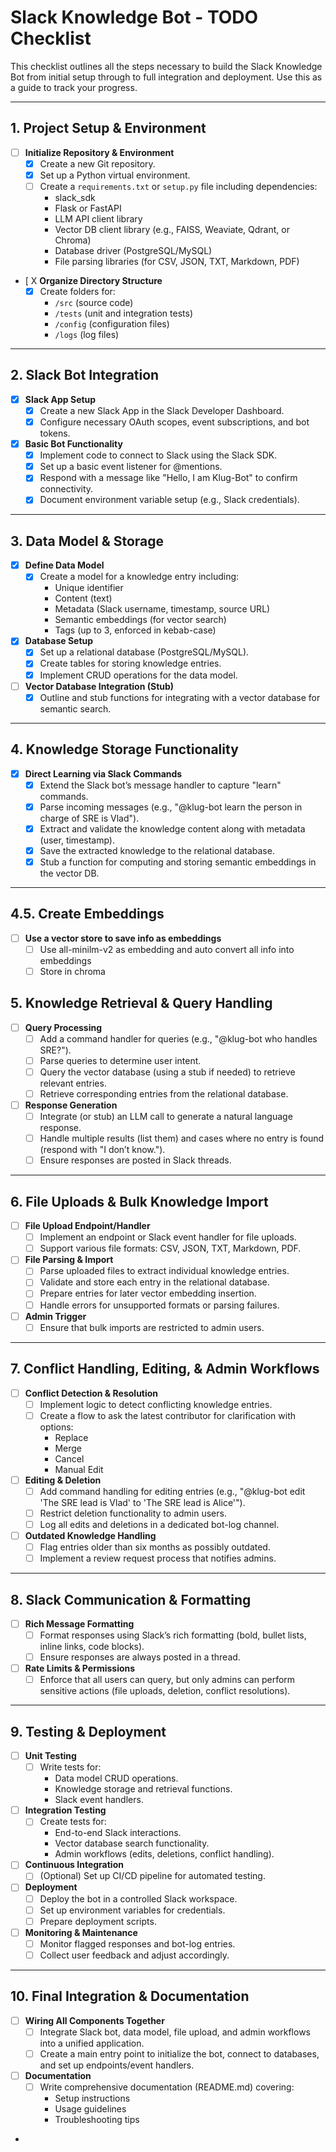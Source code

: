 # Slack Knowledge Bot - TODO Checklist

This checklist outlines all the steps necessary to build the Slack Knowledge Bot from initial setup through to full integration and deployment. Use this as a guide to track your progress.

---

## 1. Project Setup & Environment
- [ ] **Initialize Repository & Environment**
  - [X] Create a new Git repository.
  - [X] Set up a Python virtual environment.
  - [ ] Create a `requirements.txt` or `setup.py` file including dependencies:
    - slack_sdk
    - Flask or FastAPI
    - LLM API client library
    - Vector DB client library (e.g., FAISS, Weaviate, Qdrant, or Chroma)
    - Database driver (PostgreSQL/MySQL)
    - File parsing libraries (for CSV, JSON, TXT, Markdown, PDF)
- [ X **Organize Directory Structure**
  - [X] Create folders for:
    - `/src` (source code)
    - `/tests` (unit and integration tests)
    - `/config` (configuration files)
    - `/logs` (log files)

---

## 2. Slack Bot Integration
- [X] **Slack App Setup**
  - [X] Create a new Slack App in the Slack Developer Dashboard.
  - [X] Configure necessary OAuth scopes, event subscriptions, and bot tokens.
- [X] **Basic Bot Functionality**
  - [X] Implement code to connect to Slack using the Slack SDK.
  - [X] Set up a basic event listener for @mentions.
  - [X] Respond with a message like "Hello, I am Klug-Bot" to confirm connectivity.
  - [X] Document environment variable setup (e.g., Slack credentials).

---

## 3. Data Model & Storage
- [X] **Define Data Model**
  - [X] Create a model for a knowledge entry including:
    - Unique identifier
    - Content (text)
    - Metadata (Slack username, timestamp, source URL)
    - Semantic embeddings (for vector search)
    - Tags (up to 3, enforced in kebab-case)
- [X] **Database Setup**
  - [X] Set up a relational database (PostgreSQL/MySQL).
  - [X] Create tables for storing knowledge entries.
  - [X] Implement CRUD operations for the data model.
- [ ] **Vector Database Integration (Stub)**
  - [X] Outline and stub functions for integrating with a vector database for semantic search.

---

## 4. Knowledge Storage Functionality
- [X] **Direct Learning via Slack Commands**
  - [X] Extend the Slack bot’s message handler to capture "learn" commands.
  - [X] Parse incoming messages (e.g., "@klug-bot learn the person in charge of SRE is Vlad").
  - [x] Extract and validate the knowledge content along with metadata (user, timestamp).
  - [X] Save the extracted knowledge to the relational database.
  - [X] Stub a function for computing and storing semantic embeddings in the vector DB.

---

## 4.5. Create Embeddings
- [ ] **Use a vector store to save info as embeddings**
  - [ ] Use all-minilm-v2 as embedding and auto convert all info into embeddings
  - [ ] Store in chroma

## 5. Knowledge Retrieval & Query Handling
- [ ] **Query Processing**
  - [ ] Add a command handler for queries (e.g., "@klug-bot who handles SRE?").
  - [ ] Parse queries to determine user intent.
  - [ ] Query the vector database (using a stub if needed) to retrieve relevant entries.
  - [ ] Retrieve corresponding entries from the relational database.
- [ ] **Response Generation**
  - [ ] Integrate (or stub) an LLM call to generate a natural language response.
  - [ ] Handle multiple results (list them) and cases where no entry is found (respond with "I don’t know.").
  - [ ] Ensure responses are posted in Slack threads.

---

## 6. File Uploads & Bulk Knowledge Import
- [ ] **File Upload Endpoint/Handler**
  - [ ] Implement an endpoint or Slack event handler for file uploads.
  - [ ] Support various file formats: CSV, JSON, TXT, Markdown, PDF.
- [ ] **File Parsing & Import**
  - [ ] Parse uploaded files to extract individual knowledge entries.
  - [ ] Validate and store each entry in the relational database.
  - [ ] Prepare entries for later vector embedding insertion.
  - [ ] Handle errors for unsupported formats or parsing failures.
- [ ] **Admin Trigger**
  - [ ] Ensure that bulk imports are restricted to admin users.

---

## 7. Conflict Handling, Editing, & Admin Workflows
- [ ] **Conflict Detection & Resolution**
  - [ ] Implement logic to detect conflicting knowledge entries.
  - [ ] Create a flow to ask the latest contributor for clarification with options:
    - Replace
    - Merge
    - Cancel
    - Manual Edit
- [ ] **Editing & Deletion**
  - [ ] Add command handling for editing entries (e.g., "@klug-bot edit 'The SRE lead is Vlad' to 'The SRE lead is Alice'").
  - [ ] Restrict deletion functionality to admin users.
  - [ ] Log all edits and deletions in a dedicated bot-log channel.
- [ ] **Outdated Knowledge Handling**
  - [ ] Flag entries older than six months as possibly outdated.
  - [ ] Implement a review request process that notifies admins.

---

## 8. Slack Communication & Formatting
- [ ] **Rich Message Formatting**
  - [ ] Format responses using Slack’s rich formatting (bold, bullet lists, inline links, code blocks).
  - [ ] Ensure responses are always posted in a thread.
- [ ] **Rate Limits & Permissions**
  - [ ] Enforce that all users can query, but only admins can perform sensitive actions (file uploads, deletion, conflict resolutions).

---

## 9. Testing & Deployment
- [ ] **Unit Testing**
  - [ ] Write tests for:
    - Data model CRUD operations.
    - Knowledge storage and retrieval functions.
    - Slack event handlers.
- [ ] **Integration Testing**
  - [ ] Create tests for:
    - End-to-end Slack interactions.
    - Vector database search functionality.
    - Admin workflows (edits, deletions, conflict handling).
- [ ] **Continuous Integration**
  - [ ] (Optional) Set up CI/CD pipeline for automated testing.
- [ ] **Deployment**
  - [ ] Deploy the bot in a controlled Slack workspace.
  - [ ] Set up environment variables for credentials.
  - [ ] Prepare deployment scripts.
- [ ] **Monitoring & Maintenance**
  - [ ] Monitor flagged responses and bot-log entries.
  - [ ] Collect user feedback and adjust accordingly.

---

## 10. Final Integration & Documentation
- [ ] **Wiring All Components Together**
  - [ ] Integrate Slack bot, data model, file upload, and admin workflows into a unified application.
  - [ ] Create a main entry point to initialize the bot, connect to databases, and set up endpoints/event handlers.
- [ ] **Documentation**
  - [ ] Write comprehensive documentation (README.md) covering:
    - Setup instructions
    - Usage guidelines
    - Troubleshooting tips
- 
